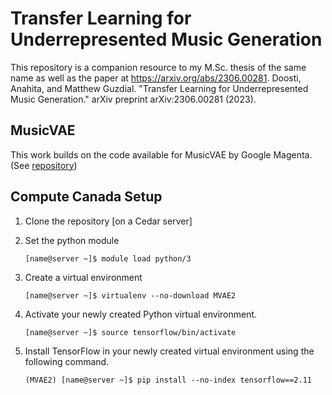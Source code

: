 # Transfer Learning for Underrepresented Music Generation
This repository is a companion resource to my M.Sc. thesis of the same name as well as the paper at https://arxiv.org/abs/2306.00281. 
Doosti, Anahita, and Matthew Guzdial. "Transfer Learning for Underrepresented Music Generation." arXiv preprint arXiv:2306.00281 (2023).

## MusicVAE
This work builds on the code available for MusicVAE by Google Magenta. (See [repository](https://github.com/magenta/magenta))

## Compute Canada Setup
1. Clone the repository [on a Cedar server]
2. Set the python module

   ```Shell
   [name@server ~]$ module load python/3
   ```
3. Create a virtual environment
  
   ```Shell
   [name@server ~]$ virtualenv --no-download MVAE2
   ```
4. Activate your newly created Python virtual environment.

   ```Shell
   [name@server ~]$ source tensorflow/bin/activate
   ```
5. Install TensorFlow in your newly created virtual environment using the following command.

   ```Shell
   (MVAE2) [name@server ~]$ pip install --no-index tensorflow==2.11
   ```
